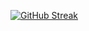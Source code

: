 [![GitHub Streak](https://streak-stats.demolab.com?user=benasmi&theme=github-dark-dimmed&hide_border=true&card_width=860)](https://git.io/streak-stats)
